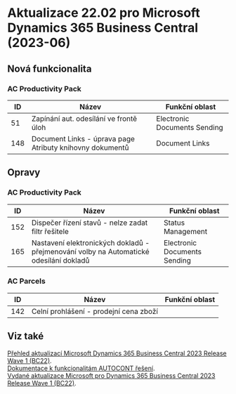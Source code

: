 ﻿# Aktualizace 22.02 pro Microsoft Dynamics 365 Business Central (2023-06)

## Nová funkcionalita

### AC Productivity Pack

| ID | Název | Funkční oblast|
| --------- | --------- | --------- |
|51|Zapínání aut. odesílání ve frontě úloh|Electronic Documents Sending|
|148|Document Links - úprava page Atributy knihovny dokumentů|Document Links|

## Opravy

### AC Productivity Pack

| ID | Název | Funkční oblast|
| --------- | --------- | --------- |
|152|Dispečer řízení stavů - nelze zadat filtr řešitele|Status Management|
|165|Nastavení elektronických dokladů - přejmenování volby na Automatické odesílání dokladů|Electronic Documents Sending|

### AC Parcels

| ID | Název | Funkční oblast|
| --------- | --------- | --------- |
|142|Celní prohlášení - prodejní cena zboží|

## Viz také

[Přehled aktualizací Microsoft Dynamics 365 Business Central 2023 Release Wave 1 (BC22)](Updates-bc22.md).  
[Dokumentace k funkcionalitám AUTOCONT řešení](https://muj.autocont.cz/docs/cs-cz/dynamics365/business-central/AC-Solutions/ac-solutions.html).  
[Vydané aktualizace Microsoft pro Dynamics 365 Business Central 2023 Release Wave 1 (BC22)](https://support.microsoft.com/en-us/topic/released-updates-for-microsoft-dynamics-365-business-central-2023-release-wave-1-37e2d08e-6f61-4522-90ba-1cea59d8de51).  
